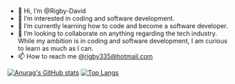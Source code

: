 - 👋 Hi, I’m @Rigby-David
- 👀 I’m interested in coding and software development.
- 🌱 I’m currently learning how to code and become a software developer.
- 💞️ I’m looking to collaborate on anything regarding the tech industry. While my ambition is in coding and software development, I am curious to learn as much as I can.
- 📫 How to reach me @rigby335@hotmail.com

<!---
Rigby-David/Rigby-David is a ✨ special ✨ repository because its `README.md` (this file) appears on your GitHub profile.
You can click the Preview link to take a look at your changes.
--->

[![Anurag's GitHub stats](https://github-readme-stats.vercel.app/api?username=Rigby-David)](https://github.com/anuraghazra/github-readme-stats)
[![Top Langs](https://github-readme-stats.vercel.app/api/top-langs/?username=Rigby-David)](https://github.com/anuraghazra/github-readme-stats)
